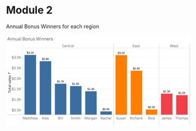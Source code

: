 # Module 2 


Annual Bonus Winners for each region 


![](https://github.com/animeshKansal/Tableau/blob/master/Module%202/image.png)

